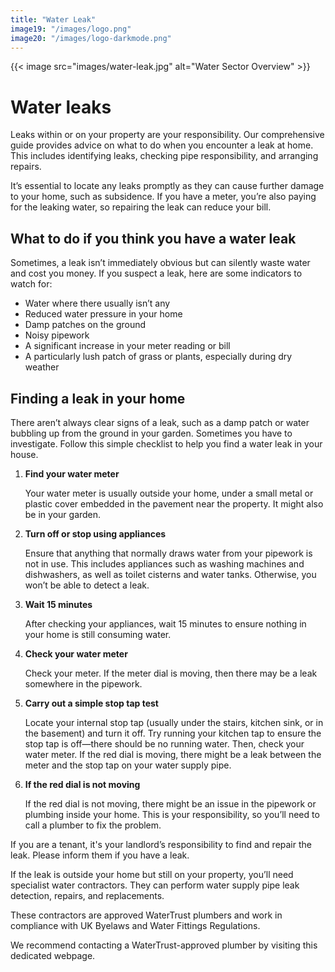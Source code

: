 ```yaml
---
title: "Water Leak"
image19: "/images/logo.png"
image20: "/images/logo-darkmode.png"
---
```

{{< image src="images/water-leak.jpg" alt="Water Sector Overview" >}}

# Water leaks

Leaks within or on your property are your responsibility. Our comprehensive guide provides advice on what to do when you encounter a leak at home. This includes identifying leaks, checking pipe responsibility, and arranging repairs.

It’s essential to locate any leaks promptly as they can cause further damage to your home, such as subsidence. If you have a meter, you’re also paying for the leaking water, so repairing the leak can reduce your bill.

## What to do if you think you have a water leak

Sometimes, a leak isn’t immediately obvious but can silently waste water and cost you money. If you suspect a leak, here are some indicators to watch for:

- Water where there usually isn’t any
- Reduced water pressure in your home
- Damp patches on the ground
- Noisy pipework
- A significant increase in your meter reading or bill
- A particularly lush patch of grass or plants, especially during dry weather

## Finding a leak in your home

There aren’t always clear signs of a leak, such as a damp patch or water bubbling up from the ground in your garden. Sometimes you have to investigate. Follow this simple checklist to help you find a water leak in your house.

1. **Find your water meter**

   Your water meter is usually outside your home, under a small metal or plastic cover embedded in the pavement near the property. It might also be in your garden.

2. **Turn off or stop using appliances**

   Ensure that anything that normally draws water from your pipework is not in use. This includes appliances such as washing machines and dishwashers, as well as toilet cisterns and water tanks. Otherwise, you won’t be able to detect a leak.

3. **Wait 15 minutes**

   After checking your appliances, wait 15 minutes to ensure nothing in your home is still consuming water.

4. **Check your water meter**

   Check your meter. If the meter dial is moving, then there may be a leak somewhere in the pipework.

5. **Carry out a simple stop tap test**

   Locate your internal stop tap (usually under the stairs, kitchen sink, or in the basement) and turn it off. Try running your kitchen tap to ensure the stop tap is off—there should be no running water. Then, check your water meter. If the red dial is moving, there might be a leak between the meter and the stop tap on your water supply pipe.

6. **If the red dial is not moving**

   If the red dial is not moving, there might be an issue in the pipework or plumbing inside your home. This is your responsibility, so you’ll need to call a plumber to fix the problem.

If you are a tenant, it's your landlord’s responsibility to find and repair the leak. Please inform them if you have a leak.

If the leak is outside your home but still on your property, you’ll need specialist water contractors. They can perform water supply pipe leak detection, repairs, and replacements.

These contractors are approved WaterTrust plumbers and work in compliance with UK Byelaws and Water Fittings Regulations.

We recommend contacting a WaterTrust-approved plumber by visiting this dedicated webpage.
